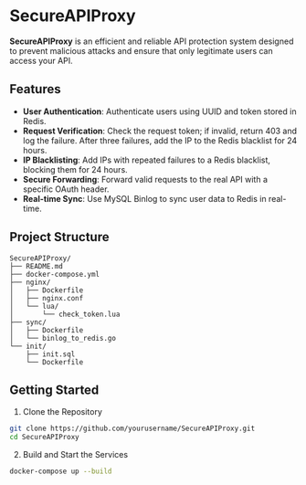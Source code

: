 # SecureAPIProxy

**SecureAPIProxy** is an efficient and reliable API protection system designed to prevent malicious attacks and ensure that only legitimate users can access your API.

## Features

- **User Authentication**: Authenticate users using UUID and token stored in Redis.
- **Request Verification**: Check the request token; if invalid, return 403 and log the failure. After three failures, add the IP to the Redis blacklist for 24 hours.
- **IP Blacklisting**: Add IPs with repeated failures to a Redis blacklist, blocking them for 24 hours.
- **Secure Forwarding**: Forward valid requests to the real API with a specific OAuth header.
- **Real-time Sync**: Use MySQL Binlog to sync user data to Redis in real-time.

## Project Structure

```plaintext
SecureAPIProxy/
├── README.md
├── docker-compose.yml
├── nginx/
│   ├── Dockerfile
│   ├── nginx.conf
│   └── lua/
│       └── check_token.lua
├── sync/
│   ├── Dockerfile
│   └── binlog_to_redis.go
└── init/
    ├── init.sql
    └── Dockerfile
```

## Getting Started

1. Clone the Repository
```bash
git clone https://github.com/yourusername/SecureAPIProxy.git
cd SecureAPIProxy
```

2. Build and Start the Services
```bash
docker-compose up --build
```
